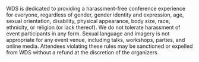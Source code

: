 WDS is dedicated to providing a harassment-free conference experience for everyone, regardless of gender, gender identity and expression, age, sexual orientation, disability, physical appearance, body size, race, ethnicity, or religion (or lack thereof). We do not tolerate harassment of event participants in any form. Sexual language and imagery is not appropriate for any event venue, including talks, workshops, parties, and online media. Attendees violating these rules may be sanctioned or expelled from WDS without a refund at the discretion of the organizers.
